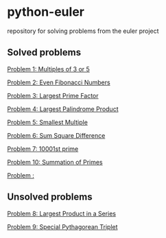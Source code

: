 # python-euler
repository for solving problems from the euler project

## Solved problems
[Problem 1: Multiples of 3 or 5](problem1.py)

[Problem 2: Even Fibonacci Numbers](problem2.py)

[Problem 3: Largest Prime Factor](problem3.py)

[Problem 4: Largest Palindrome Product](problem4.py)

[Problem 5: Smallest Multiple](problem5.py)

[Problem 6: Sum Square Difference](problem6.py)

[Problem 7: 10001st prime](problem7.py)

[Problem 10: Summation of Primes](problem10.py)

[Problem : ]()


## Unsolved problems

[Problem 8: Largest Product in a Series](problem8.py)

[Problem 9: Special Pythagorean Triplet](problem9.py)


